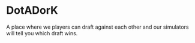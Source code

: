 # DotADorK

A place where we players can draft against each other and our simulators
will tell you which draft wins.